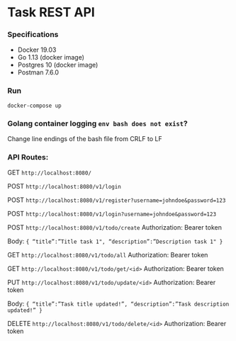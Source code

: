 # Task REST API

### Specifications
* Docker 19.03
* Go 1.13 (docker image)
* Postgres 10 (docker image)
* Postman 7.6.0 

### Run

``` docker-compose up ```

### Golang container logging `env bash does not exist`?
Change line endings of the bash file from CRLF to LF


### API Routes:

GET `http://localhost:8080/`

POST `http://localhost:8080/v1/login` 

POST `http://localhost:8080/v1/register?username=johndoe&password=123`

POST `http://localhost:8080/v1/login?username=johndoe&password=123`

POST `http://localhost:8080/v1/todo/create` Authorization: Bearer token 

Body: `{
“title”:”Title task 1",
“description”:”Description task 1"
}`

GET `http://localhost:8080/v1/todo/all` 
Authorization: Bearer token

GET `http://localhost:8080/v1/todo/get/<id>`
Authorization: Bearer token

PUT `http://localhost:8080/v1/todo/update/<id>`
Authorization: Bearer token

Body: `{
“title”:”Task title updated!”,
“description”:”Task description updated!”
}`

DELETE `http://localhost:8080/v1/todo/delete/<id>`
Authorization: Bearer token
